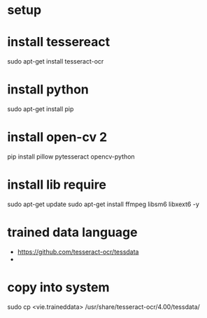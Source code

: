 # setup
# install tessereact
sudo apt-get install tesseract-ocr
# install python
sudo apt-get install pip
# install open-cv 2
pip install pillow pytesseract opencv-python
# install lib require
sudo apt-get update
sudo apt-get install ffmpeg libsm6 libxext6  -y

# trained data language
- https://github.com/tesseract-ocr/tessdata
- [VietNam]: https://github.com/tesseract-ocr/tessdata/blob/main/vie.traineddata
# copy into system
sudo cp <vie.traineddata> /usr/share/tesseract-ocr/4.00/tessdata/

# 